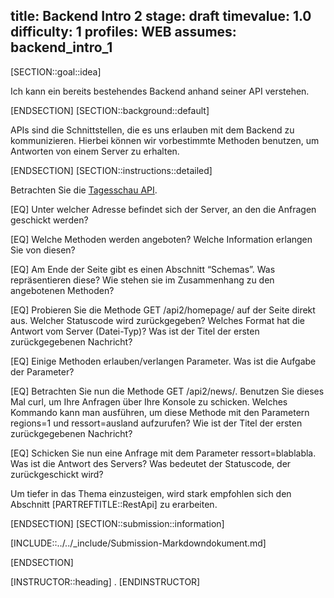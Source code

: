 title: Backend Intro 2
stage: draft
timevalue: 1.0
difficulty: 1
profiles: WEB
assumes: backend_intro_1
---
[SECTION::goal::idea]

Ich kann ein bereits bestehendes Backend anhand seiner API verstehen.

[ENDSECTION]
[SECTION::background::default]

APIs sind die Schnittstellen, die es uns erlauben mit dem Backend zu kommunizieren. Hierbei können wir vorbestimmte Methoden benutzen, um Antworten von einem Server zu erhalten.

[ENDSECTION]
[SECTION::instructions::detailed]

Betrachten Sie die [Tagesschau API](https://tagesschau.api.bund.dev/).

[EQ] Unter welcher Adresse befindet sich der Server, an den die Anfragen geschickt werden?

[EQ] Welche Methoden werden angeboten? Welche Information erlangen Sie von diesen?

[EQ] Am Ende der Seite gibt es einen Abschnitt “Schemas”. Was repräsentieren diese? Wie stehen sie im Zusammenhang zu den angebotenen Methoden?

[EQ] Probieren Sie die Methode GET /api2/homepage/ auf der Seite direkt aus. Welcher Statuscode wird zurückgegeben? Welches Format hat die Antwort vom Server (Datei-Typ)? Was ist der Titel der ersten zurückgegebenen Nachricht?

[EQ] Einige Methoden erlauben/verlangen Parameter. Was ist die Aufgabe der Parameter?

[EQ] Betrachten Sie nun die Methode GET /api2/news/. Benutzen Sie dieses Mal curl, um Ihre Anfragen über Ihre Konsole zu schicken. Welches Kommando kann man ausführen, um diese Methode mit den Parametern regions=1 und ressort=ausland aufzurufen? Wie ist der Titel der ersten zurückgegebenen Nachricht? 

[EQ] Schicken Sie nun eine Anfrage mit dem Parameter ressort=blablabla. Was ist die Antwort des Servers? Was bedeutet der Statuscode, der zurückgeschickt wird?

Um tiefer in das Thema einzusteigen, wird stark empfohlen sich den Abschnitt [PARTREFTITLE::RestApi] zu erarbeiten.

[ENDSECTION]
[SECTION::submission::information]

[INCLUDE::../../_include/Submission-Markdowndokument.md]

[ENDSECTION]

[INSTRUCTOR::heading]
.
[ENDINSTRUCTOR]
